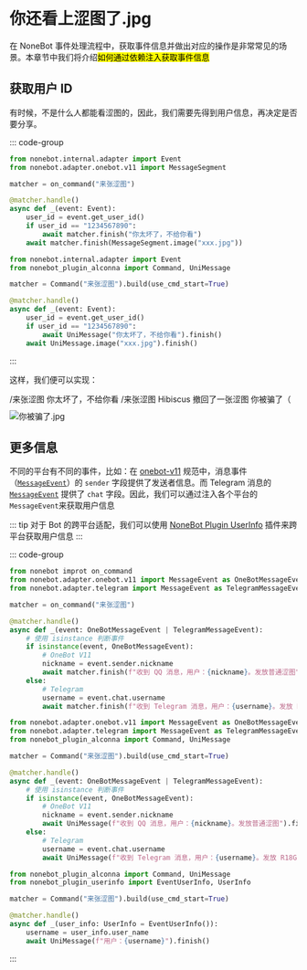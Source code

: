 <script setup>
import { ref } from 'vue'

let cheated = ref(false)
</script>

# 你还看上涩图了.jpg

在 NoneBot 事件处理流程中，获取事件信息并做出对应的操作是非常常见的场景。本章节中我们将介绍<Mark>如何通过依赖注入获取事件信息</Mark>

## 获取用户 ID

有时候，不是什么人都能看涩图的，因此，我们需要先得到用户信息，再决定是否要分享。

::: code-group

```py [NoneBot Native]
from nonebot.internal.adapter import Event
from nonebot.adapter.onebot.v11 import MessageSegment

matcher = on_command("来张涩图")

@matcher.handle()
async def _(event: Event):
    user_id = event.get_user_id()
    if user_id == "1234567890":
        await matcher.finish("你太坏了，不给你看")
    await matcher.finish(MessageSegment.image("xxx.jpg"))
```

```py [NoneBot Alconna]
from nonebot.internal.adapter import Event
from nonebot_plugin_alconna import Command, UniMessage

matcher = Command("来张涩图").build(use_cmd_start=True)

@matcher.handle()
async def _(event: Event):
    user_id = event.get_user_id()
    if user_id == "1234567890":
        await UniMessage("你太坏了，不给你看").finish()
    await UniMessage.image("xxx.jpg").finish()
```

:::

这样，我们便可以实现：

<chat-window title="NoneBot Console">
  <chat-msg name="Komorebi（ID:1234567890）" avatar="/avatar/komorebi.webp" onright>/来张涩图</chat-msg>
  <chat-msg name="Hibiscus" tag="机器人" avatar="/avatar/hibiscus.webp">你太坏了，不给你看</chat-msg>
  <chat-msg name="NCBM" avatar="/avatar/ncbm.webp">/来张涩图</chat-msg>
  <chat-img
    name="Hibiscus"
    tag="机器人"
    avatar="/avatar/hibiscus.webp"
    src="/images/guide/shining-1.png"
    @click="cheated = true"
    v-if="cheated == false"
  ></chat-img>
  <chat-toast v-if="cheated == true">Hibiscus 撤回了一张涩图</chat-toast>
  <chat-msg v-if="cheated == true" name="Hibiscus" tag="机器人" avatar="/avatar/hibiscus.webp">你被骗了（
      <!-- <chat-img src="/images/guide/cheated.jpg"></chat-img> -->
    <img src="/images/guide/cheated.jpg" style="margin-top: 10px" alt="你被骗了.jpg"/>
  </chat-msg>
</chat-window>

## 更多信息

不同的平台有不同的事件，比如：在 [onebot-v11](https://github.com/botuniverse/onebot-11) 规范中，消息事件（[`MessageEvent`](https://github.com/botuniverse/onebot-11/blob/master/event/message.md)）的 `sender` 字段提供了发送者信息。而 Telegram 消息的 [`MessageEvent`](https://core.telegram.org/bots/api#chat) 提供了 `chat` 字段。因此，我们可以通过注入各个平台的 `MessageEvent`来获取用户信息

::: tip
对于 Bot 的跨平台适配，我们可以使用 [NoneBot Plugin UserInfo](https://github.com/noneplugin/nonebot-plugin-userinfo) 插件来跨平台获取用户信息
:::

::: code-group

```py [NoneBot Native]
from nonebot improt on_command
from nonebot.adapter.onebot.v11 import MessageEvent as OneBotMessageEvent
from nonebot.adapter.telegram import MessageEvent as TelegramMessageEvent

matcher = on_command("来张涩图")

@matcher.handle()
async def _(event: OneBotMessageEvent | TelegramMessageEvent):
    # 使用 isinstance 判断事件
    if isinstance(event, OneBotMessageEvent):
        # OneBot V11
        nickname = event.sender.nickname
        await matcher.finish(f"收到 QQ 消息，用户：{nickname}。发放普通涩图")
    else:
        # Telegram
        username = event.chat.username
        await matcher.finish(f"收到 Telegram 消息，用户：{username}。发放 R18G")
```

```py [NoneBot Alconna]
from nonebot.adapter.onebot.v11 import MessageEvent as OneBotMessageEvent
from nonebot.adapter.telegram import MessageEvent as TelegramMessageEvent
from nonebot_plugin_alconna import Command, UniMessage

matcher = Command("来张涩图").build(use_cmd_start=True)

@matcher.handle()
async def _(event: OneBotMessageEvent | TelegramMessageEvent):
    # 使用 isinstance 判断事件
    if isinstance(event, OneBotMessageEvent):
        # OneBot V11
        nickname = event.sender.nickname
        await UniMessage(f"收到 QQ 消息，用户：{nickname}。发放普通涩图").finish()
    else:
        # Telegram
        username = event.chat.username
        await UniMessage(f"收到 Telegram 消息，用户：{username}。发放 R18G").finish()
```

```py [Alconna + UserInfo]
from nonebot_plugin_alconna import Command, UniMessage
from nonebot_plugin_userinfo import EventUserInfo, UserInfo

matcher = Command("来张涩图").build(use_cmd_start=True)

@matcher.handle()
async def _(user_info: UserInfo = EventUserInfo()):
    username = user_info.user_name
    await UniMessage(f"用户：{username}").finish()
```

:::
